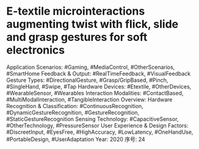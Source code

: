 # E-textile microinteractions augmenting twist with flick, slide and grasp gestures for soft electronics

Application Scenarios: #Gaming, #MediaControl, #OtherScenarios, #SmartHome
Feedback & Output: #RealTimeFeedback, #VisualFeedback
Gesture Types: #DirectionalGesture, #Grasp/GripBased, #Pinch, #SingleHand, #Swipe, #Tap
Hardware Devices: #Etextile, #OtherDevices, #WearableSensor, #Wearables
Interaction Modalities: #ContactBased, #MultiModalInteraction, #TangibleInteraction
Overview: Hardware
Recognition & Classification: #ContinuousRecognition, #DynamicGestureRecognition, #GestureRecognition, #StaticGestureRecognition
Sensing Technology: #CapacitiveSensor, #OtherTechnology, #PressureSensor
User Experience & Design Factors: #DiscreetInput, #EyesFree, #HighAccuracy, #LowLatency, #OneHandUse, #PortableDesign, #UserAdaptation
Year: 2020
序号: 24